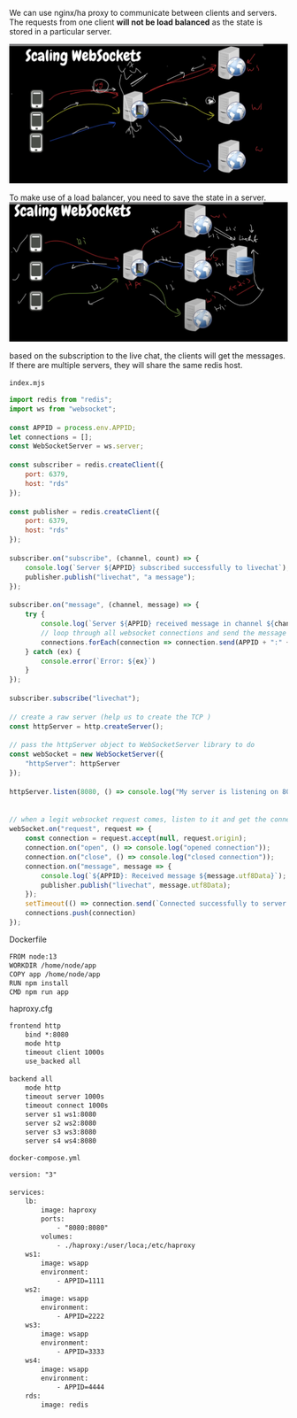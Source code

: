 We can use nginx/ha proxy to communicate between clients and servers.
The requests from one client **will not be load balanced** as the state is stored in a particular server.

![](./images/scaling_websokets_1.png)

To make use of a load balancer, you need to save the state in a server.
![](./images/scaling_websokets_2.png)

based on the subscription to the live chat, the clients will get the messages. If there are multiple servers, they will share the same redis host.


`index.mjs`
```js
import redis from "redis";
import ws from "websocket";

const APPID = process.env.APPID;
let connections = [];
const WebSocketServer = ws.server;

const subscriber = redis.createClient({
    port: 6379,
    host: "rds"
});

const publisher = redis.createClient({
    port: 6379,
    host: "rds"
});

subscriber.on("subscribe", (channel, count) => {
    console.log(`Server ${APPID} subscribed successfully to livechat`);
    publisher.publish("livechat", "a message");
});

subscriber.on("message", (channel, message) => {
    try {
        console.log(`Server ${APPID} received message in channel ${channel}`);
        // loop through all websocket connections and send the message to the subscribers
        connections.forEach(connection => connection.send(APPID + ":" + message));
    } catch (ex) {
        console.error(`Error: ${ex}`)
    }
});

subscriber.subscribe("livechat");

// create a raw server (help us to create the TCP )
const httpServer = http.createServer();

// pass the httpServer object to WebSocketServer library to do
const webSocket = new WebSocketServer({
    "httpServer": httpServer
});

httpServer.listen(8080, () => console.log("My server is listening on 8080"));


// when a legit websocket request comes, listen to it and get the connection
webSocket.on("request", request => {
    const connection = request.accept(null, request.origin);
    connection.on("open", () => console.log("opened connection"));
    connection.on("close", () => console.log("closed connection"));
    connection.on("message", message => {
        console.log(`${APPID}: Received message ${message.utf8Data}`);
        publisher.publish("livechat", message.utf8Data);
    });
    setTimeout(() => connection.send(`Connected successfully to server ${APPID}`), 5000);
    connections.push(connection)
});
```

Dockerfile
```
FROM node:13
WORKDIR /home/node/app
COPY app /home/node/app
RUN npm install
CMD npm run app
```


haproxy.cfg
```
frontend http
    bind *:8080
    mode http
    timeout client 1000s
    use_backed all

backend all
    mode http
    timeout server 1000s
    timeout connect 1000s
    server s1 ws1:8080
    server s2 ws2:8080
    server s3 ws3:8080
    server s4 ws4:8080
```

`docker-compose.yml`
```
version: "3"

services:
    lb:
        image: haproxy
        ports:
            - "8080:8080"
        volumes:
            - ./haproxy:/user/loca;/etc/haproxy
    ws1:
        image: wsapp
        environment:
            - APPID=1111
    ws2:
        image: wsapp
        environment:
            - APPID=2222
    ws3:
        image: wsapp
        environment:
            - APPID=3333
    ws4:
        image: wsapp
        environment:
            - APPID=4444
    rds:
        image: redis
```
